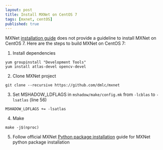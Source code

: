```yaml
---
layout: post
title: Install MXNet on CentOS 7
tags: [mxnet, centOS]
published: true
---
```


MXNet [installation guide](http://mxnet.readthedocs.io/en/latest/how_to/build.html) does not provide a guideline to install MXNet on CentOS 7. Here are the steps to build MXNet on CentOS 7:

1. Install dependencies
  ```
  yum groupinstall "Development Tools" 
  yum install atlas-devel opencv-devel

  ```
2. Clone MXNet project
  ```
  git clone --recursive https://github.com/dmlc/mxnet

  ```
3. Set MSHADOW_LDFLAGS in `mshadow/make/config.mk` from `-lcblas` to `-lsatlas` (line 56)
  ```
  MSHADOW_LDFLAGS += -lsatlas
  ```
4. Make
  ```
  make -j$(nproc)

  ```
5. Follow official MXNet [Python package installation](http://mxnet.readthedocs.io/en/latest/how_to/build.html#python-package-installation) guide for MXNet python package installation
